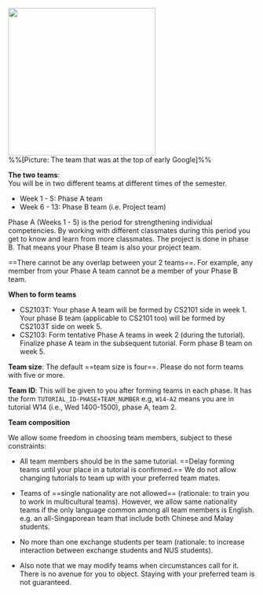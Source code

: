<img src="{{baseUrl}}/admin/images/team.png" width="300px"><br>
%%[Picture: The team that was at the top of early Google]%%
<p/>


**The two teams**:  
You will be in two different teams at different times of the semester.

* Week 1 - 5: Phase A team
* Week 6 - 13: Phase B team (i.e. Project team)

Phase A (Weeks 1 - 5) is the period for strengthening individual competencies. By working with different classmates during this period you get to know and learn from more classmates. The project is done in phase B. That means your Phase B team is also your project team.


==There cannot be any overlap between your 2 teams==. For example, any member from your Phase A team cannot be a member of your Phase B team.

**When to form teams**

* CS2103T: Your phase A team will be formed by CS2101 side in week 1\. Your phase B team (applicable to CS2101 too) will be formed by CS2103T side on week 5.
* CS2103: Form tentative Phase A teams in week 2 (during the tutorial). Finalize phase A team in the subsequent tutorial. Form phase B team on week 5.

**Team size**: The default ==team size is four==. Please do not form teams with five or more.

**Team ID**: This will be given to you after forming teams in each phase. It has the form `TUTORIAL_ID-PHASE+TEAM_NUMBER` e.g, `W14-A2` means you are in tutorial W14 (i.e., Wed 1400-1500), phase A, team 2.

**Team composition**

We allow some freedom in choosing team members, subject to these constraints:

* All team members should be in the same tutorial. ==Delay forming teams until your place in a tutorial is confirmed.== We do not allow changing tutorials to team up with your preferred team mates.  
* Teams of ==single nationality are not allowed== (rationale: to train you to work in multicultural teams). However, we allow same nationality teams if the only language common among all team members is English. e.g. an all-Singaporean team that include both Chinese and Malay students.
* No more than one exchange students per team (rationale: to increase interaction between exchange students and NUS students).

* Also note that we may modify teams when circumstances call for it. There is no avenue for you to object. Staying with your preferred team is not guaranteed.
